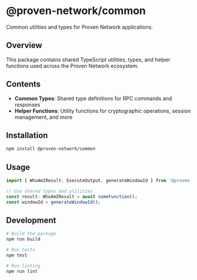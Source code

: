 # @proven-network/common

Common utilities and types for Proven Network applications.

## Overview

This package contains shared TypeScript utilities, types, and helper functions used across the Proven Network ecosystem.

## Contents

- **Common Types**: Shared type definitions for RPC commands and responses
- **Helper Functions**: Utility functions for cryptographic operations, session management, and more

## Installation

```bash
npm install @proven-network/common
```

## Usage

```typescript
import { WhoAmIResult, ExecuteOutput, generateWindowId } from '@proven-network/common';

// Use shared types and utilities
const result: WhoAmIResult = await someFunction();
const windowId = generateWindowId();
```

## Development

```bash
# Build the package
npm run build

# Run tests
npm test

# Run linting
npm run lint
``` 
